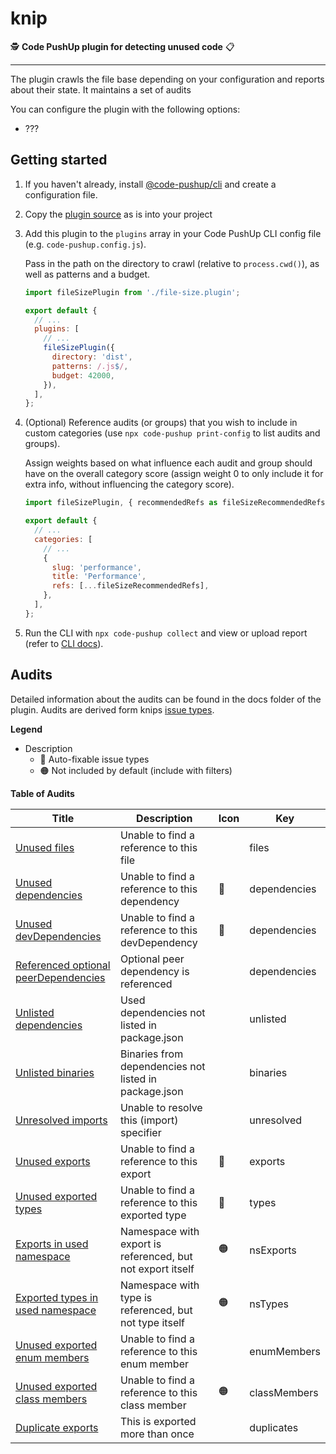 # knip

🕵️ **Code PushUp plugin for detecting unused code** 📋

---

The plugin crawls the file base depending on your configuration and reports about their state.
It maintains a set of audits

You can configure the plugin with the following options:

- ???

## Getting started

1. If you haven't already, install [@code-pushup/cli](../cli/README.md) and create a configuration file.

2. Copy the [plugin source](../file-size) as is into your project

3. Add this plugin to the `plugins` array in your Code PushUp CLI config file (e.g. `code-pushup.config.js`).

   Pass in the path on the directory to crawl (relative to `process.cwd()`), as well as patterns and a budget.

   ```js
   import fileSizePlugin from './file-size.plugin';

   export default {
     // ...
     plugins: [
       // ...
       fileSizePlugin({
         directory: 'dist',
         patterns: /.js$/,
         budget: 42000,
       }),
     ],
   };
   ```

4. (Optional) Reference audits (or groups) that you wish to include in custom categories (use `npx code-pushup print-config` to list audits and groups).

   Assign weights based on what influence each audit and group should have on the overall category score (assign weight 0 to only include it for extra info, without influencing the category score).

   ```js
   import fileSizePlugin, { recommendedRefs as fileSizeRecommendedRefs } from './file-size.plugin';

   export default {
     // ...
     categories: [
       // ...
       {
         slug: 'performance',
         title: 'Performance',
         refs: [...fileSizeRecommendedRefs],
       },
     ],
   };
   ```

5. Run the CLI with `npx code-pushup collect` and view or upload report (refer to [CLI docs](../cli/README.md)).

## Audits

Detailed information about the audits can be found in the docs folder of the plugin.
Audits are derived form knips [issue types](https://knip.dev/reference/issue-types).

**Legend**

- Description
  - 🔧 Auto-fixable issue types
  - 🟠 Not included by default (include with filters)

**Table of Audits**

| Title                                                                                        | Description                                                | Icon | Key          |
| -------------------------------------------------------------------------------------------- | ---------------------------------------------------------- | ---- | ------------ |
| [Unused files](./docs/unused-files.audit.md)                                                 | Unable to find a reference to this file                    |      | files        |
| [Unused dependencies](./docs/unused-dependencies.audit.md)                                   | Unable to find a reference to this dependency              | 🔧   | dependencies |
| [Unused devDependencies](./docs/unused-devDependencies.audit.md)                             | Unable to find a reference to this devDependency           | 🔧   | dependencies |
| [Referenced optional peerDependencies](./docs/referenced-optional-peerDependencies.audit.md) | Optional peer dependency is referenced                     |      | dependencies |
| [Unlisted dependencies](./docs/unlisted-dependencies.audit.md)                               | Used dependencies not listed in package.json               |      | unlisted     |
| [Unlisted binaries](./docs/unlisted-binaries.audit.md)                                       | Binaries from dependencies not listed in package.json      |      | binaries     |
| [Unresolved imports](./docs/unresolved-imports.audit.md)                                     | Unable to resolve this (import) specifier                  |      | unresolved   |
| [Unused exports](./docs/unused-exports.audit.md)                                             | Unable to find a reference to this export                  | 🔧   | exports      |
| [Unused exported types](./docs/unused-exported-types.audit.md)                               | Unable to find a reference to this exported type           | 🔧   | types        |
| [Exports in used namespace](./docs/exports-in-used-namespace.audit.md)                       | Namespace with export is referenced, but not export itself | 🟠   | nsExports    |
| [Exported types in used namespace](./docs/exported-types-in-used-namespace.audit.md)         | Namespace with type is referenced, but not type itself     | 🟠   | nsTypes      |
| [Unused exported enum members](./docs/unused-exported-enum-members.audit.md)                 | Unable to find a reference to this enum member             |      | enumMembers  |
| [Unused exported class members](./docs/unused-exported-class-members.audit.md)               | Unable to find a reference to this class member            | 🟠   | classMembers |
| [Duplicate exports](./docs/duplicate-exports.audit.md)                                       | This is exported more than once                            |      | duplicates   |
